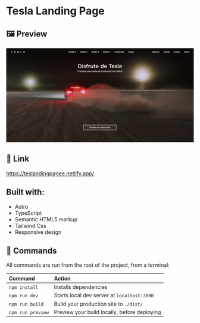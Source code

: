 # Tesla Landing Page

## 🖼 Preview

![basics](https://raw.githubusercontent.com/MauricioC12/Tesla-Landing/main/TeslaLandingPage.png)

## 🎈 Link

https://teslandingpagee.netlify.app/

## Built with: 

- Astro
- TypeScript
- Semantic HTML5 markup
- Tailwind Css
- Responsive design

## 🧞 Commands

All commands are run from the root of the project, from a terminal:

| Command                   | Action                                           |
| :------------------------ | :----------------------------------------------- |
| `npm install`             | Installs dependencies                            |
| `npm run dev`             | Starts local dev server at `localhost:3000`      |
| `npm run build`           | Build your production site to `./dist/`          |
| `npm run preview`         | Preview your build locally, before deploying     |
